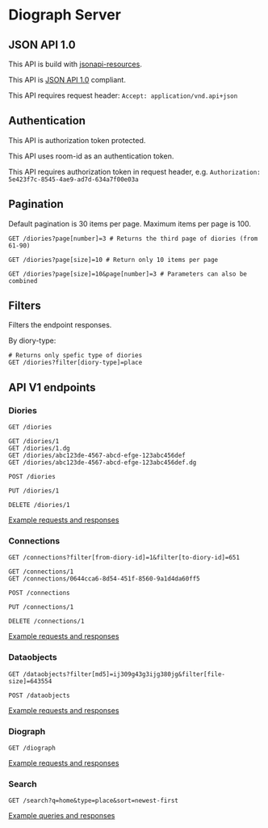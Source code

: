 # Diograph Server

## JSON API 1.0

This API is build with [jsonapi-resources](https://github.com/cerebris/jsonapi-resources).

This API is [JSON API 1.0](http://jsonapi.org/) compliant.

This API requires request header: ```Accept: application/vnd.api+json```

## Authentication

This API is authorization token protected.

This API uses room-id as an authentication token.

This API requires authorization token in request header, e.g. ```Authorization: 5e423f7c-8545-4ae9-ad7d-634a7f00e03a```

## Pagination

Default pagination is 30 items per page. Maximum items per page is 100.

```
GET /diories?page[number]=3 # Returns the third page of diories (from 61-90)

GET /diories?page[size]=10 # Return only 10 items per page

GET /diories?page[size]=10&page[number]=3 # Parameters can also be combined
```

## Filters

Filters the endpoint responses.

By diory-type:
```
# Returns only spefic type of diories
GET /diories?filter[diory-type]=place
```


## API V1 endpoints

### Diories
```
GET /diories

GET /diories/1
GET /diories/1.dg
GET /diories/abc123de-4567-abcd-efge-123abc456def
GET /diories/abc123de-4567-abcd-efge-123abc456def.dg

POST /diories

PUT /diories/1

DELETE /diories/1
```

[Example requests and responses](diograph-server/diories-examples.html)


### Connections
```
GET /connections?filter[from-diory-id]=1&filter[to-diory-id]=651

GET /connections/1
GET /connections/0644cca6-8d54-451f-8560-9a1d4da60ff5

POST /connections

PUT /connections/1

DELETE /connections/1
```

[Example requests and responses](diograph-server/connections-examples.html)

### Dataobjects
```
GET /dataobjects?filter[md5]=ij309g43g3ijg380jg&filter[file-size]=643554

POST /dataobjects
```

[Example requests and responses](diograph-server/dataobjects-examples.html)


### Diograph
```
GET /diograph
```

[Example requests and responses](diograph-server/diograph-examples.html)


### Search

```
GET /search?q=home&type=place&sort=newest-first
```

[Example queries and responses](diograph-server/search-examples.html)

